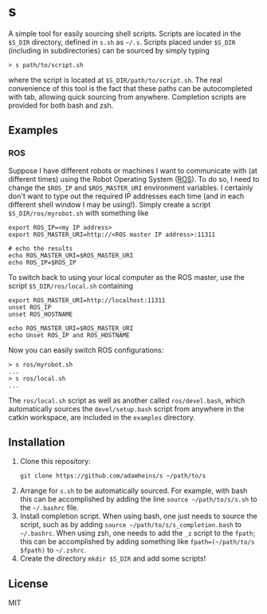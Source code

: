 # s

A simple tool for easily sourcing shell scripts. Scripts are located in the
`$S_DIR` directory, defined in `s.sh` as `~/.s`. Scripts placed under `$S_DIR`
(including in subdirectories) can be sourced by simply typing
```
> s path/to/script.sh
```
where the script is located at `$S_DIR/path/to/script.sh`. The real convenience
of this tool is the fact that these paths can be autocompleted with tab,
allowing quick sourcing from anywhere. Completion scripts are provided for both
bash and zsh.

## Examples

### ROS

Suppose I have different robots or machines I want to communicate with (at
different times) using the Robot Operating System
([ROS](https://www.ros.org/)). To do so, I need to change the `$ROS_IP` and
`$ROS_MASTER_URI` environment variables. I certainly don't want to type out the
required IP addresses each time (and in each different shell window I may be
using!). Simply create a script `$S_DIR/ros/myrobot.sh` with something like
```
export ROS_IP=<my IP address>
export ROS_MASTER_URI=http://<ROS master IP address>:11311

# echo the results
echo ROS_MASTER_URI=$ROS_MASTER_URI
echo ROS_IP=$ROS_IP
```
To switch back to using your local computer as the ROS master, use the script
`$S_DIR/ros/local.sh` containing
```
export ROS_MASTER_URI=http://localhost:11311
unset ROS_IP
unset ROS_HOSTNAME

echo ROS_MASTER_URI=$ROS_MASTER_URI
echo Unset ROS_IP and ROS_HOSTNAME
```
Now you can easily switch ROS configurations:
```
> s ros/myrobot.sh
...
> s ros/local.sh
...
```
The `ros/local.sh` script as well as another called `ros/devel.bash`, which
automatically sources the `devel/setup.bash` script from anywhere in the catkin
workspace, are included in the `examples` directory.


## Installation

1. Clone this repository:
   ```
   git clone https://github.com/adamheins/s ~/path/to/s
   ```
2. Arrange for `s.sh` to be automatically sourced. For example, with bash this
   can be accomplished by adding the line `source ~/path/to/s/s.sh` to the
   `~/.bashrc` file.
3. Install completion script. When using bash, one just needs to source the
   script, such as by adding `source ~/path/to/s/s_completion.bash` to
   `~/.bashrc`. When using zsh, one needs to add the `_z` script to the
   `fpath`; this can be accomplished by adding something like
   `fpath=(~/path/to/s $fpath)` to `~/.zshrc`.
4. Create the directory `mkdir $S_DIR` and add some scripts!

## License
MIT
